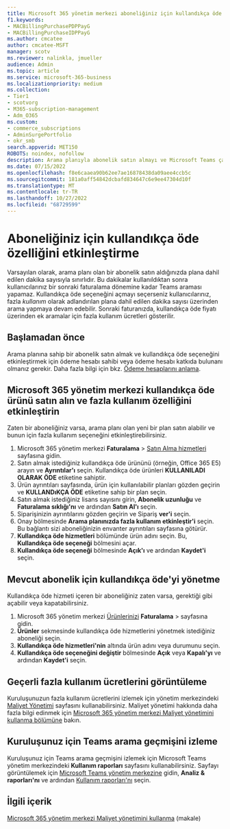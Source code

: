```yaml
---
title: Microsoft 365 yönetim merkezi aboneliğiniz için kullandıkça öde özelliğini etkinleştirme
f1.keywords:
- MACBillingPurchasePDPPayG
- MACBillingPurchaseIDPPayG
ms.author: cmcatee
author: cmcatee-MSFT
manager: scotv
ms.reviewer: nalinkla, jmueller
audience: Admin
ms.topic: article
ms.service: microsoft-365-business
ms.localizationpriority: medium
ms.collection:
- Tier1
- scotvorg
- M365-subscription-management
- Adm_O365
ms.custom:
- commerce_subscriptions
- AdminSurgePortfolio
- okr_smb
search.appverid: MET150
ROBOTS: noindex, nofollow
description: Arama planıyla abonelik satın almayı ve Microsoft Teams çağrıları için fazla çalışmayı etkinleştirmeyi öğrenin.
ms.date: 07/15/2022
ms.openlocfilehash: f8e6caaea90b62ee7ae16878438da09aee4ccb5c
ms.sourcegitcommit: 181a0aff54842dcbafd834647c6e9ee47304d10f
ms.translationtype: MT
ms.contentlocale: tr-TR
ms.lasthandoff: 10/27/2022
ms.locfileid: "68729599"
---
```

# <a name="enable-pay-as-you-go-for-your-subscription"></a>Aboneliğiniz için kullandıkça öde özelliğini etkinleştirme

Varsayılan olarak, arama planı olan bir abonelik satın aldığınızda plana dahil edilen dakika sayısıyla sınırlıdır. Bu dakikalar kullanıldıktan sonra kullanıcılarınız bir sonraki faturalama dönemine kadar Teams araması yapamaz. Kullandıkça öde seçeneğini açmayı seçerseniz kullanıcılarınız, fazla *kullanım* olarak adlandırılan plana dahil edilen dakika sayısı üzerinden arama yapmaya devam edebilir. Sonraki faturanızda, kullandıkça öde fiyatı üzerinden ek aramalar için fazla kullanım ücretleri gösterilir.

## <a name="before-you-begin"></a>Başlamadan önce

Arama planına sahip bir abonelik satın almak ve kullandıkça öde seçeneğini etkinleştirmek için ödeme hesabı sahibi veya ödeme hesabı katkıda bulunanı olmanız gerekir. Daha fazla bilgi için bkz. [Ödeme hesaplarını anlama](../manage-billing-accounts.md).

## <a name="buy-a-pay-as-you-go-product-in-the-microsoft-365-admin-center-and-enable-overage"></a>Microsoft 365 yönetim merkezi kullandıkça öde ürünü satın alın ve fazla kullanım özelliğini etkinleştirin

Zaten bir aboneliğiniz varsa, arama planı olan yeni bir plan satın alabilir ve bunun için fazla kullanım seçeneğini etkinleştirebilirsiniz.

1. Microsoft 365 yönetim merkezi **Faturalama** > <a href="https://go.microsoft.com/fwlink/p/?linkid=868433" target="_blank">Satın Alma hizmetleri</a> sayfasına gidin.
2. Satın almak istediğiniz kullandıkça öde ürününü (örneğin, Office 365 E5) arayın ve **Ayrıntılar'ı** seçin. Kullandıkça öde ürünleri **KULLANILADI OLARAK ÖDE** etiketine sahiptir.
3. Ürün ayrıntıları sayfasında, ürün için kullanılabilir planları gözden geçirin ve **KULLANDıKÇA ÖDE** etiketine sahip bir plan seçin.
4. Satın almak istediğiniz lisans sayısını girin, **Abonelik uzunluğu** ve **Faturalama sıklığı'nı** ve ardından **Satın Al'ı** seçin.
5. Siparişinizin ayrıntılarını gözden geçirin ve Sipariş **ver'i** seçin.
6. Onay bölmesinde **Arama planınızda fazla kullanım etkinleştir'i** seçin. Bu bağlantı sizi aboneliğinizin envanter ayrıntıları sayfasına götürür.
7. **Kullandıkça öde hizmetleri** bölümünde ürün adını seçin. Bu, **Kullandıkça öde seçeneği** bölmesini açar.
8. **Kullandıkça öde seçeneği** bölmesinde **Açık'ı** ve ardından **Kaydet'i** seçin.

## <a name="manage-pay-as-you-go-for-an-existing-subscription"></a>Mevcut abonelik için kullandıkça öde'yi yönetme

Kullandıkça öde hizmeti içeren bir aboneliğiniz zaten varsa, gerektiği gibi açabilir veya kapatabilirsiniz.

1. Microsoft 365 yönetim merkezi <a href="https://go.microsoft.com/fwlink/p/?linkid=842054" target="_blank">Ürünlerinizi</a> **Faturalama** >  sayfasına gidin.
2. **Ürünler** sekmesinde kullandıkça öde hizmetlerini yönetmek istediğiniz aboneliği seçin.
3. **Kullandıkça öde hizmetleri'nin** altında ürün adını veya durumunu seçin.
4. **Kullandıkça öde seçeneğini değiştir** bölmesinde **Açık** veya **Kapalı'yı** ve ardından **Kaydet'i** seçin.

## <a name="view-current-overage-charges"></a>Geçerli fazla kullanım ücretlerini görüntüleme

Kuruluşunuzun fazla kullanım ücretlerini izlemek için yönetim merkezindeki <a href="https://go.microsoft.com/fwlink/p/?linkid=2201187" target="_blank">Maliyet Yönetimi</a> sayfasını kullanabilirsiniz. Maliyet yönetimi hakkında daha fazla bilgi edinmek için [Microsoft 365 yönetim merkezi Maliyet yönetimini kullanma bölümüne](../use-cost-mgmt.md) bakın.

## <a name="track-teams-call-history-for-your-organization"></a>Kuruluşunuz için Teams arama geçmişini izleme

Kuruluşunuz için Teams arama geçmişini izlemek için Microsoft Teams yönetim merkezindeki **Kullanım raporları** sayfasını kullanabilirsiniz. Sayfayı görüntülemek için <a href="https://go.microsoft.com/fwlink/p/?linkid=2066851" target="_blank">Microsoft Teams yönetim merkezine</a> gidin, **Analiz & raporları'nı** ve ardından <a href="https://admin.teams.microsoft.com/analytics/reports" target="_blank">Kullanım raporları'nı</a> seçin.

## <a name="related-content"></a>İlgili içerik

[Microsoft 365 yönetim merkezi Maliyet yönetimini kullanma](../use-cost-mgmt.md) (makale)
